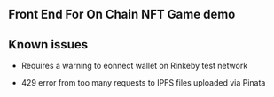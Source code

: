 ## Front End For On Chain NFT Game demo

## Known issues
- Requires a warning to eonnect wallet on Rinkeby test network

- 429 error from too many requests to IPFS files uploaded via Pinata
